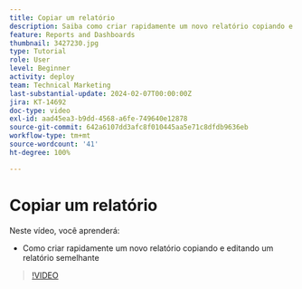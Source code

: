 ```yaml
---
title: Copiar um relatório
description: Saiba como criar rapidamente um novo relatório copiando e editando um relatório semelhante.
feature: Reports and Dashboards
thumbnail: 3427230.jpg
type: Tutorial
role: User
level: Beginner
activity: deploy
team: Technical Marketing
last-substantial-update: 2024-02-07T00:00:00Z
jira: KT-14692
doc-type: video
exl-id: aad45ea3-b9dd-4568-a6fe-749640e12878
source-git-commit: 642a6107dd3afc8f010445aa5e71c8dfdb9636eb
workflow-type: tm+mt
source-wordcount: '41'
ht-degree: 100%

---
```


# Copiar um relatório

Neste vídeo, você aprenderá:

* Como criar rapidamente um novo relatório copiando e editando um relatório semelhante

>[!VIDEO](https://video.tv.adobe.com/v/3427230/?quality=12&learn=on)
